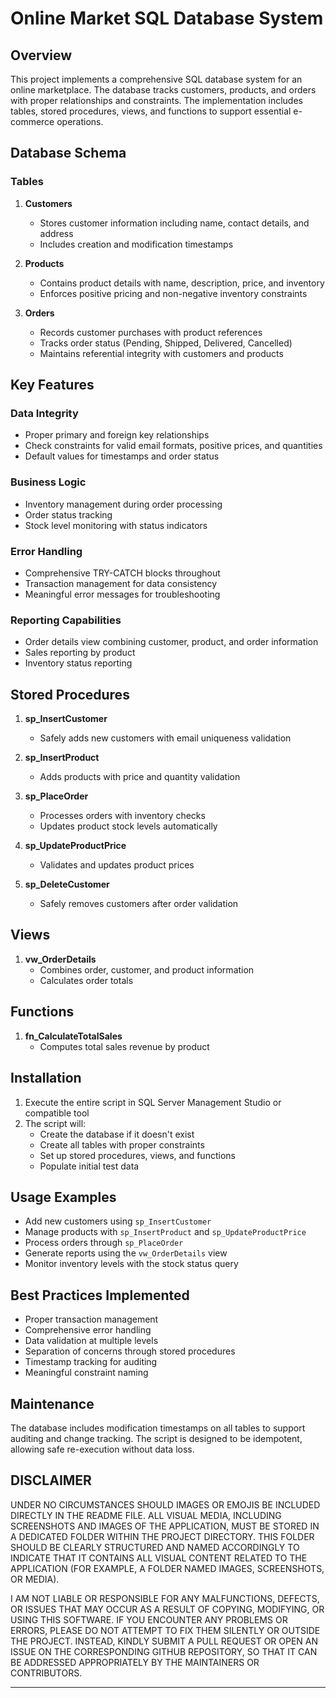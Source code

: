 # Online Market SQL Database System

## Overview

This project implements a comprehensive SQL database system for an online marketplace. 
The database tracks customers, products, and orders with proper relationships and constraints. 
The implementation includes tables, stored procedures, views, and functions to support essential e-commerce operations.

## Database Schema

### Tables

1. **Customers**
   - Stores customer information including name, contact details, and address
   - Includes creation and modification timestamps

2. **Products**
   - Contains product details with name, description, price, and inventory
   - Enforces positive pricing and non-negative inventory constraints

3. **Orders**
   - Records customer purchases with product references
   - Tracks order status (Pending, Shipped, Delivered, Cancelled)
   - Maintains referential integrity with customers and products

## Key Features

### Data Integrity
- Proper primary and foreign key relationships
- Check constraints for valid email formats, positive prices, and quantities
- Default values for timestamps and order status

### Business Logic
- Inventory management during order processing
- Order status tracking
- Stock level monitoring with status indicators

### Error Handling
- Comprehensive TRY-CATCH blocks throughout
- Transaction management for data consistency
- Meaningful error messages for troubleshooting

### Reporting Capabilities
- Order details view combining customer, product, and order information
- Sales reporting by product
- Inventory status reporting

## Stored Procedures

1. **sp_InsertCustomer**
   - Safely adds new customers with email uniqueness validation

2. **sp_InsertProduct**
   - Adds products with price and quantity validation

3. **sp_PlaceOrder**
   - Processes orders with inventory checks
   - Updates product stock levels automatically

4. **sp_UpdateProductPrice**
   - Validates and updates product prices

5. **sp_DeleteCustomer**
   - Safely removes customers after order validation

## Views

1. **vw_OrderDetails**
   - Combines order, customer, and product information
   - Calculates order totals

## Functions

1. **fn_CalculateTotalSales**
   - Computes total sales revenue by product

## Installation

1. Execute the entire script in SQL Server Management Studio or compatible tool
2. The script will:
   - Create the database if it doesn't exist
   - Create all tables with proper constraints
   - Set up stored procedures, views, and functions
   - Populate initial test data

## Usage Examples

- Add new customers using `sp_InsertCustomer`
- Manage products with `sp_InsertProduct` and `sp_UpdateProductPrice`
- Process orders through `sp_PlaceOrder`
- Generate reports using the `vw_OrderDetails` view
- Monitor inventory levels with the stock status query

## Best Practices Implemented

- Proper transaction management
- Comprehensive error handling
- Data validation at multiple levels
- Separation of concerns through stored procedures
- Timestamp tracking for auditing
- Meaningful constraint naming

## Maintenance

The database includes modification timestamps on all tables to support auditing and change tracking. 
The script is designed to be idempotent, allowing safe re-execution without data loss.

## DISCLAIMER  

UNDER NO CIRCUMSTANCES SHOULD IMAGES OR EMOJIS BE INCLUDED DIRECTLY IN 
THE README FILE. ALL VISUAL MEDIA, INCLUDING SCREENSHOTS AND IMAGES OF 
THE APPLICATION, MUST BE STORED IN A DEDICATED FOLDER WITHIN THE PROJECT 
DIRECTORY. THIS FOLDER SHOULD BE CLEARLY STRUCTURED AND NAMED ACCORDINGLY 
TO INDICATE THAT IT CONTAINS ALL VISUAL CONTENT RELATED TO THE APPLICATION 
(FOR EXAMPLE, A FOLDER NAMED IMAGES, SCREENSHOTS, OR MEDIA).

I AM NOT LIABLE OR RESPONSIBLE FOR ANY MALFUNCTIONS, DEFECTS, OR ISSUES THAT 
MAY OCCUR AS A RESULT OF COPYING, MODIFYING, OR USING THIS SOFTWARE. IF YOU 
ENCOUNTER ANY PROBLEMS OR ERRORS, PLEASE DO NOT ATTEMPT TO FIX THEM SILENTLY 
OR OUTSIDE THE PROJECT. INSTEAD, KINDLY SUBMIT A PULL REQUEST OR OPEN AN ISSUE 
ON THE CORRESPONDING GITHUB REPOSITORY, SO THAT IT CAN BE ADDRESSED APPROPRIATELY 
BY THE MAINTAINERS OR CONTRIBUTORS.

---
